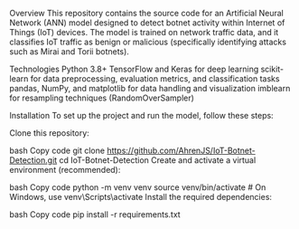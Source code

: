 Overview
This repository contains the source code for an Artificial Neural Network (ANN) model designed to detect botnet activity within Internet of Things (IoT) devices. The model is trained on network traffic data, and it classifies IoT traffic as benign or malicious (specifically identifying attacks such as Mirai and Torii botnets).

Technologies
Python 3.8+
TensorFlow and Keras for deep learning
scikit-learn for data preprocessing, evaluation metrics, and classification tasks
pandas, NumPy, and matplotlib for data handling and visualization
imblearn for resampling techniques (RandomOverSampler)

Installation
To set up the project and run the model, follow these steps:

Clone this repository:

bash
Copy code
git clone https://github.com/AhrenJS/IoT-Botnet-Detection.git
cd IoT-Botnet-Detection
Create and activate a virtual environment (recommended):

bash
Copy code
python -m venv venv
source venv/bin/activate  # On Windows, use venv\Scripts\activate
Install the required dependencies:

bash
Copy code
pip install -r requirements.txt
